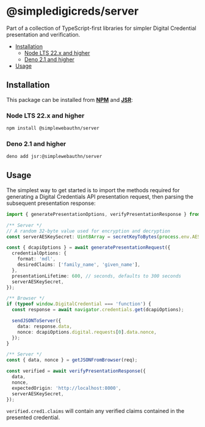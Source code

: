 # @simpledigicreds/server <!-- omit in toc -->

Part of a collection of TypeScript-first libraries for simpler Digital Credential presentation and
verification.

- [Installation](#installation)
  - [Node LTS 22.x and higher](#node-lts-22x-and-higher)
  - [Deno 2.1 and higher](#deno-21-and-higher)
- [Usage](#usage)

## Installation

This package can be installed from **[NPM](https://www.npmjs.com/package/@simplewebauthn/server)**
and **[JSR](https://jsr.io/@simplewebauthn/server)**:

### Node LTS 22.x and higher

```sh
npm install @simplewebauthn/server
```

### Deno 2.1 and higher

```sh
deno add jsr:@simplewebauthn/server
```

## Usage

The simplest way to get started is to import the methods required for generating a Digital
Credentials API presentation request, then parsing the subsequent presentation response:

```ts
import { generatePresentationOptions, verifyPresentationResponse } from '@simpledigicreds/server';

/** Server */
// A random 32-byte value used for encryption and decryption
const serverAESKeySecret: Uint8Array = secretKeyToBytes(process.env.AES_SECRET_KEY);

const { dcapiOptions } = await generatePresentationRequest({
  credentialOptions: {
    format: 'mdl',
    desiredClaims: ['family_name', 'given_name'],
  },
  presentationLifetime: 600, // seconds, defaults to 300 seconds
  serverAESKeySecret,
});

/** Browser */
if (typeof window.DigitalCredential === 'function') {
  const response = await navigator.credentials.get(dcapiOptions);

  sendJSONToServer({
    data: response.data,
    nonce: dcapiOptions.digital.requests[0].data.nonce,
  });
}

/** Server */
const { data, nonce } = getJSONFromBrowser(req);

const verified = await verifyPresentationResponse({
  data,
  nonce,
  expectedOrigin: 'http://localhost:8000',
  serverAESKeySecret,
});
```

`verified.cred1.claims` will contain any verified claims contained in the presented credential.
